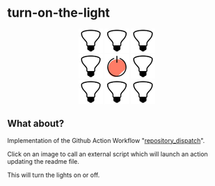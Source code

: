 # turn-on-the-light

<div align="center">
  <a href='https://noweh.000webhostapp.com/github_push_repository.php'><img src="https://raw.githubusercontent.com/noweh/turn-on-the-light/master/assets/bulb-off.png" alt="Bulb OFF" height="56"/></a>
  <a href='https://noweh.000webhostapp.com/github_push_repository.php'><img src="https://raw.githubusercontent.com/noweh/turn-on-the-light/master/assets/bulb-off.png" alt="Bulb OFF" height="56"/></a>
  <a href='https://noweh.000webhostapp.com/github_push_repository.php'><img src="https://raw.githubusercontent.com/noweh/turn-on-the-light/master/assets/bulb-off.png" alt="Bulb OFF" height="56"/></a>
</div>
<div align="center">
  <a href='https://noweh.000webhostapp.com/github_push_repository.php'><img src="https://raw.githubusercontent.com/noweh/turn-on-the-light/master/assets/bulb-off.png" alt="Bulb OFF" height="56"/></a>
  <a href="https://noweh.000webhostapp.com/github_push_repository.php"><img src="https://raw.githubusercontent.com/noweh/turn-on-the-light/master/assets/power-off.png" alt="Power OFF" height="56"/></a>
  <a href='https://noweh.000webhostapp.com/github_push_repository.php'><img src="https://raw.githubusercontent.com/noweh/turn-on-the-light/master/assets/bulb-off.png" alt="Bulb OFF" height="56"/></a>
</div>
<div align="center">
  <a href='https://noweh.000webhostapp.com/github_push_repository.php'><img src="https://raw.githubusercontent.com/noweh/turn-on-the-light/master/assets/bulb-off.png" alt="Bulb OFF" height="56"/></a>
  <a href='https://noweh.000webhostapp.com/github_push_repository.php'><img src="https://raw.githubusercontent.com/noweh/turn-on-the-light/master/assets/bulb-off.png" alt="Bulb OFF" height="56"/></a>
  <a href='https://noweh.000webhostapp.com/github_push_repository.php'><img src="https://raw.githubusercontent.com/noweh/turn-on-the-light/master/assets/bulb-off.png" alt="Bulb OFF" height="56"/></a>
</div>

## What about?

Implementation of the Github Action Workflow "[repository_dispatch](https://github.com/marketplace/actions/repository-dispatch)".

Click on an image to call an external script which will launch an action updating the readme file.

This will turn the lights on or off.
